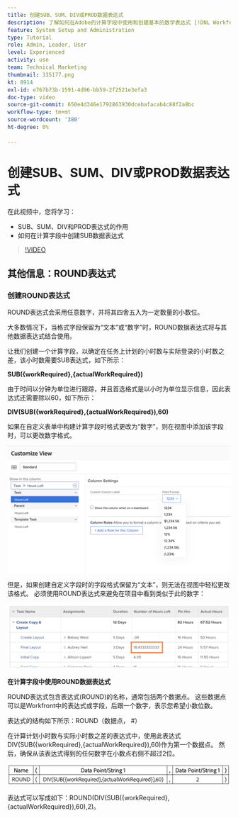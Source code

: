 ```yaml
---
title: 创建SUB、SUM、DIV或PROD数据表达式
description: 了解如何在Adobe的计算字段中使用和创建基本的数学表达式 [!DNL Workfront].
feature: System Setup and Administration
type: Tutorial
role: Admin, Leader, User
level: Experienced
activity: use
team: Technical Marketing
thumbnail: 335177.png
kt: 8914
exl-id: e767b73b-1591-4d96-bb59-2f2521e3efa3
doc-type: video
source-git-commit: 650e4d346e1792863930dcebafacab4c88f2a8bc
workflow-type: tm+mt
source-wordcount: '380'
ht-degree: 0%

---
```


# 创建SUB、SUM、DIV或PROD数据表达式

在此视频中，您将学习：

* SUB、SUM、DIV和PROD表达式的作用
* 如何在计算字段中创建SUB数据表达式

>[!VIDEO](https://video.tv.adobe.com/v/335177/?quality=12&learn=on)

## 其他信息：ROUND表达式

### 创建ROUND表达式

ROUND表达式会采用任意数字，并将其四舍五入为一定数量的小数位。

大多数情况下，当格式字段保留为“文本”或“数字”时，ROUND数据表达式将与其他数据表达式结合使用。

让我们创建一个计算字段，以确定在任务上计划的小时数与实际登录的小时数之差，该小时数需要SUB表达式，如下所示：

**SUB({workRequired},{actualWorkRequired})**

由于时间以分钟为单位进行跟踪，并且首选格式是以小时为单位显示信息，因此表达式还需要除以60，如下所示：

**DIV(SUB({workRequired},{actualWorkRequired}),60)**

如果在自定义表单中构建计算字段时格式更改为“数字”，则在视图中添加该字段时，可以更改数字格式。

![具有利用率的工作负载平衡器报告](assets/round01.png)

但是，如果创建自定义字段时的字段格式保留为“文本”，则无法在视图中轻松更改该格式。 必须使用ROUND表达式来避免在项目中看到类似于此的数字：

![具有利用率的工作负载平衡器报告](assets/round02.png)

<b>在计算字段中使用ROUND数据表达式</b>

ROUND表达式包含表达式(ROUND)的名称，通常包括两个数据点。 这些数据点可以是Workfront中的表达式或字段，后跟一个数字，表示您希望小数位数。

表达式的结构如下所示：ROUND（数据点， #）

在计算计划小时数与实际小时数之差的表达式中，使用此表达式DIV(SUB({workRequired},{actualWorkRequired}),60)作为第一个数据点。 然后，确保从该表达式得到的任何数字在小数点右侧不超过2位。

![具有利用率的工作负载平衡器报告](assets/round03.png)

表达式可以写成如下：ROUND(DIV(SUB({workRequired},{actualWorkRequired}),60),2)。
